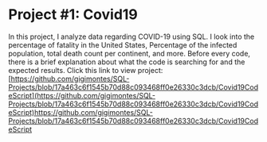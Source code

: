 # Project #1: Covid19 
In this project, I analyze data regarding COVID-19 using SQL. I look into the percentage of fatality in the United States, Percentage of the infected population, total death count per continent, and more. Before every code, there is a brief explanation about what the code is searching for and the expected results. Click this link to view project: [https://github.com/gigimontes/SQL-Projects/blob/17a463c6f1545b70d88c093468ff0e26330c3dcb/Covid19CodeScript](https://github.com/gigimontes/SQL-Projects/blob/17a463c6f1545b70d88c093468ff0e26330c3dcb/Covid19CodeScript)https://github.com/gigimontes/SQL-Projects/blob/17a463c6f1545b70d88c093468ff0e26330c3dcb/Covid19CodeScript

  

